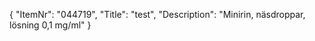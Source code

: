{
  "ItemNr": "044719",
  "Title": "test",
  "Description": "Minirin, näsdroppar, lösning 0,1 mg/ml"
}